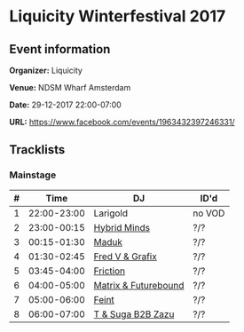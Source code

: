 # Liquicity Winterfestival 2017
## Event information
**Organizer:** Liquicity

**Venue:** NDSM Wharf Amsterdam

**Date:** 29-12-2017 22:00-07:00

**URL:** https://www.facebook.com/events/1963432397246331/

## Tracklists
### Mainstage
| \#  | Time        | DJ                                                                     | ID'd  |
| --- | ----------- | ---------------------------------------------------------------------- | ----- |
| 1   | 22:00-23:00 | Larigold                                                              | no VOD  |
| 2   | 23:00-00:15 | [Hybrid Minds](../master/hybrid_minds.md)                              | ?/? |
| 3   | 00:15-01:30 | [Maduk](../master/maduk.md)                                            | ?/? |
| 4   | 01:30-02:45 | [Fred V & Grafix](../master/fred_v_and_grafix.md)                      | ?/? |
| 5   | 03:45-04:00 | [Friction](../master/friction.md)                                      | ?/? |
| 6   | 04:00-05:00 | [Matrix & Futurebound](../master/matrix_and_futurebound.md)            | ?/? |
| 7   | 05:00-06:00 | [Feint](../master/feint.md)                                            | ?/? |
| 8   | 06:00-07:00 | [T & Suga B2B Zazu](../master/t_and_sugah_b2b_zazu.md)                 | ?/? |
